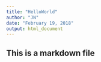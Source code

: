 ```yaml
---
title: "HelloWorld"
author: "JN"
date: "February 19, 2018"
output: html_document
---
```


## This is a markdown file
